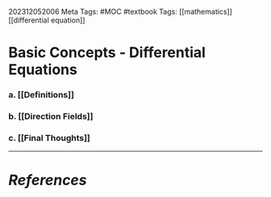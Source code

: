 202312052006
Meta Tags: #MOC #textbook 
Tags: [[mathematics]] [[differential equation]]

# Basic Concepts - Differential Equations

### a. [[Definitions]]
### b. [[Direction Fields]]
### c. [[Final Thoughts]]





---
# *References*